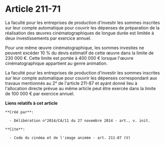 # Article 211-71

La faculté pour les entreprises de production d'investir les sommes inscrites sur leur compte automatique pour couvrir les
dépenses de préparation de la réalisation des œuvres cinématographiques de longue durée est limitée à deux investissements
par exercice annuel. 

Pour une même œuvre cinématographique, les sommes investies ne peuvent excéder 10 % du devis estimatif de cette œuvre dans la
limite de 230 000 €. Cette limite est portée à 400 000 € lorsque l'œuvre cinématographique appartient au genre animation. 

La faculté pour les entreprises de production d'investir les sommes inscrites sur leur compte automatique pour couvrir les
dépenses correspondant aux travaux mentionnés au 2° de l'article 211-87 et ayant donné lieu à l'allocation directe prévue au
même article peut être exercée dans la limite de 100 000 € par exercice annuel.

**Liens relatifs à cet article**

	**Créé par**:

	  - Délibération n°2014/CA/11 du 27 novembre 2014 - art., v. init.

	**Cite**:

	  - Code du cinéma et de l'image animée - art. 211-87 (V)
